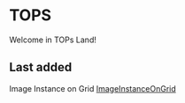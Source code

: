 # TOPS

Welcome in TOPs Land!

## Last added
Image Instance on Grid [ImageInstanceOnGrid](ImageInstancingOnGrid.md)